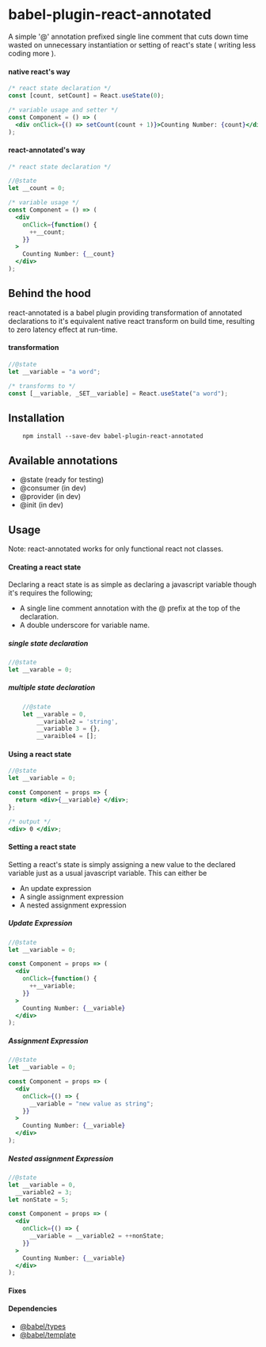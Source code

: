 ﻿# babel-plugin-react-annotated

A simple '@' annotation prefixed single line comment that cuts down time wasted on unnecessary instantiation or setting of react's state ( writing less coding more ).

#### native react's way

```jsx
/* react state declaration */
const [count, setCount] = React.useState(0);

/* variable usage and setter */
const Component = () => (
  <div onClick={() => setCount(count + 1)}>Counting Number: {count}</div>
);
```

#### react-annotated's way

```jsx
/* react state declaration */

//@state
let __count = 0;

/* variable usage */
const Component = () => (
  <div
    onClick={function() {
      ++__count;
    }}
  >
    Counting Number: {__count}
  </div>
);
```

## Behind the hood

react-annotated is a babel plugin providing transformation of annotated declarations to it's equivalent native react transform on build time, resulting to zero latency effect at run-time.

#### transformation

```jsx
//@state
let __variable = "a word";

/* transforms to */
const [__variable, _SET__variable] = React.useState("a word");
```

## Installation

```batch
    npm install --save-dev babel-plugin-react-annotated
```

## Available annotations

- @state (ready for testing)
- @consumer (in dev)
- @provider (in dev)
- @init (in dev)

## Usage

Note: react-annotated works for only functional react not classes.

#### Creating a react state

Declaring a react state is as simple as declaring a javascript variable though it's requires the following;

- A single line comment annotation with the @ prefix at the top of the declaration.
- A double underscore for variable name.

##### single state declaration

```jsx
//@state
let __varable = 0;
```

##### multiple state declaration

```jsx
    //@state
    let __varable = 0,
	    __variable2 = 'string',
	    __variable 3 = {},
	    __varaible4 = [];
```

#### Using a react state

```jsx
//@state
let __variable = 0;

const Component = props => {
  return <div>{__variable} </div>;
};

/* output */
<div> 0 </div>;
```

#### Setting a react state

Setting a react's state is simply assigning a new value to the declared variable just as a usual javascript variable.
This can either be

- An update expression
- A single assignment expression
- A nested assignment expression

##### Update Expression

```jsx
//@state
let __variable = 0;

const Component = props => (
  <div
    onClick={function() {
      ++__variable;
    }}
  >
    Counting Number: {__variable}
  </div>
);
```

##### Assignment Expression

```jsx
//@state
let __variable = 0;

const Component = props => (
  <div
    onClick={() => {
      __variable = "new value as string";
    }}
  >
    Counting Number: {__variable}
  </div>
);
```

##### Nested assignment Expression

```jsx
//@state
let __variable = 0,
  __variable2 = 3;
let nonState = 5;

const Component = props => (
  <div
    onClick={() => {
      __variable = __variable2 = ++nonState;
    }}
  >
    Counting Number: {__variable}
  </div>
);
```

#### Fixes

#### Dependencies

- [@babel/types](https://github.com/babel/babel/tree/master/packages/babel-types/src/definitions)
- [@babel/template](https://github.com/babel/babel/tree/master/packages/babel-template)
